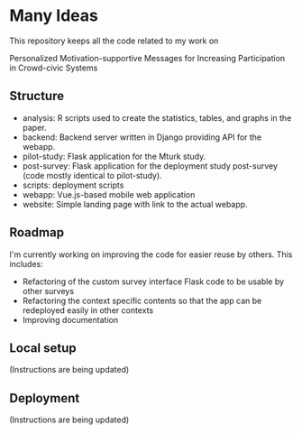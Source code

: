 # Many Ideas

This repository keeps all the code related to my work on

Personalized Motivation-supportive Messages for Increasing Participation in Crowd-civic Systems

## Structure

- analysis: R scripts used to create the statistics, tables, and graphs in the paper.
- backend: Backend server written in Django providing API for the webapp.
- pilot-study: Flask application for the Mturk study.
- post-survey: Flask application for the deployment study post-survey (code mostly identical to pilot-study).
- scripts: deployment scripts
- webapp: Vue.js-based mobile web application
- website: Simple landing page with link to the actual webapp.

## Roadmap

I'm currently working on improving the code for easier reuse by others. This includes:

- Refactoring of the custom survey interface Flask code to be usable by other surveys
- Refactoring the context specific contents so that the app can be redeployed easily in other contexts
- Improving documentation

## Local setup

(Instructions are being updated)

## Deployment

(Instructions are being updated)